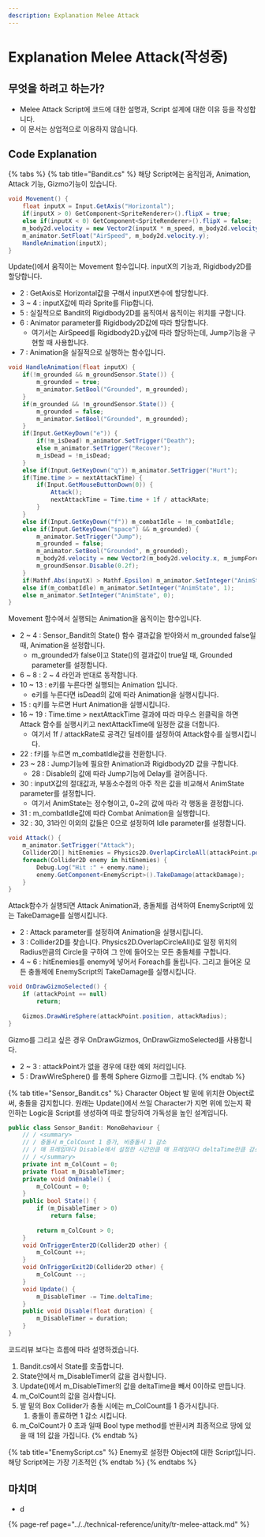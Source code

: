 ```yaml
---
description: Explanation Melee Attack
---
```


# Explanation Melee Attack\(작성중\)

## 무엇을 하려고 하는가?

* Melee Attack Script에 코드에 대한 설명과, Script 설계에 대한 이유 등을 작성합니다.
* 이 문서는 상업적으로 이용하지 않습니다.

## Code Explanation

{% tabs %}
{% tab title="Bandit.cs" %}
해당 Script에는 움직임과, Animation, Attack 기능, Gizmo기능이 있습니다.

```csharp
void Movement() {
    float inputX = Input.GetAxis("Horizontal");
    if(inputX > 0) GetComponent<SpriteRenderer>().flipX = true;
    else if(inputX < 0) GetComponent<SpriteRenderer>().flipX = false;
    m_body2d.velocity = new Vector2(inputX * m_speed, m_body2d.velocity.y);
    m_animator.SetFloat("AirSpeed", m_body2d.velocity.y);
    HandleAnimation(inputX);
}
```

 Update\(\)에서 움직이는 Movement 함수입니다. inputX의 기능과, Rigidbody2D를 할당합니다.

* 2 : GetAxis로 Horizontal값을 구해서 inputX변수에 할당합니다.
* 3 ~ 4 : inputX값에 따라 Sprite를 Flip합니다.
* 5 : 실질적으로 Bandit의 Rigidbody2D를 움직여서 움직이는 위치를 구합니다.
* 6 : Animator parameter를 Rigidbody2D값에 따라 할당합니다.
  * 여기서는 AirSpeed를 Rigidbody2D.y값에 따라 할당하는데, Jump기능을 구현할 때 사용합니다.
* 7 : Animation을 실질적으로 실행하는 함수입니다.

```csharp
void HandleAnimation(float inputX) {
    if(!m_grounded && m_groundSensor.State()) {
        m_grounded = true;
        m_animator.SetBool("Grounded", m_grounded);
    }
    if(m_grounded && !m_groundSensor.State()) {
        m_grounded = false;
        m_animator.SetBool("Grounded", m_grounded);
    }
    if(Input.GetKeyDown("e")) {
        if(!m_isDead) m_animator.SetTrigger("Death");
        else m_animator.SetTrigger("Recover");
        m_isDead = !m_isDead;
    }
    else if(Input.GetKeyDown("q")) m_animator.SetTrigger("Hurt");
    if(Time.time > = nextAttackTime) {
        if(Input.GetMouseButtonDown(0)) {
            Attack();
            nextAttackTime = Time.time + 1f / attackRate;
        }
    }
    else if(Input.GetKeyDown("f")) m_combatIdle = !m_combatIdle;
    else if(Input.GetKeyDown("space") && m_grounded) {
        m_animator.SetTrigger("Jump");
        m_grounded = false;
        m_animator.SetBool("Grounded", m_grounded);
        m_body2d.velocity = new Vector2(m_body2d.velocity.x, m_jumpForce);
        m_groundSensor.Disable(0.2f);
    }
    if(Mathf.Abs(inputX) > Mathf.Epsilon) m_animator.SetInteger("AnimState", 2);
    else if(m_combatIdle) m_animator.SetInteger("AnimState", 1);
    else m_animator.SetInteger("AnimState", 0);
}
```

Movement 함수에서 실행되는 Animation을 움직이는 함수입니다.

* 2 ~ 4 : Sensor\_Bandit의 State\(\) 함수 결과값을 받아와서 m\_grounded false일 때, Animation을 설정합니다.
  * m\_grounded가 false이고 State\(\)의 결과값이 true일 때, Grounded parameter를 설정합니다.
* 6 ~ 8 : 2 ~ 4 라인과 반대로 동작합니다.
* 10 ~ 13 : e키를 누른다면 실행되는 Animation 입니다.
  * e키를 누른다면 isDead의 값에 따라 Animation을 실행시킵니다.
* 15 : q키를 누르면 Hurt Animation을 실행시킵니다.
* 16 ~ 19 : Time.time &gt; nextAttackTime 결과에 따라 마우스 왼클릭을 하면 Attack 함수를 실행시키고 nextAttackTime에 일정한 값을 더합니다.
  * 여기서 1f / attackRate로 공격간 딜레이를 설정하여 Attack함수를 실행시킵니다.
* 22 : f키를 누르면 m\_combatIdle값을 전환합니다.
* 23 ~ 28 : Jump기능에 필요한 Animation과 Rigidbody2D 값을 구합니다.
  * 28 : Disable의 값에 따라 Jump기능에 Delay를 걸어줍니다.
* 30 : inputX값의 절대값과, 부동소수점의 아주 작은 값을 비교해서 AnimState parameter를 설정합니다.
  * 여기서 AnimState는 정수형이고, 0~2의 값에 따라 각 행동을 결정합니다.
* 31 : m\_combatIdle값에 따라 Combat Animation을 실행합니다.
* 32 : 30, 31라인 이외의 값들은 0으로 설정하여 Idle parameter를 설정합니다.

```csharp
void Attack() {
    m_animator.SetTrigger("Attack");
    Collider2D[] hitEnemies = Physics2D.OverlapCircleAll(attackPoint.position, attackRadius, enemyLayer);
    foreach(Collider2D enemy in hitEnemies) {
        Debug.Log("Hit :" + enemy.name);
        enemy.GetComponent<EnemyScript>().TakeDamage(attackDamage);
    }
}
```

 Attack함수가 실행되면 Attack Animation과, 충돌체를 검색하여 EnemyScript에 있는 TakeDamage를 실행시킵니다.

* 2 : Attack parameter를 설정하여 Animation을 실행시킵니다.
* 3 : Collider2D를 찾습니다. Physics2D.OverlapCircleAll\(\)로 일정 위치의 Radius만큼의 Circle을 구하여 그 안에 들어오는 모든 충돌체를 구합니다.
* 4 ~ 6 : hitEnemies를 enemy에 넣어서 Foreach를 돌립니다. 그리고 들어온 모든 충돌체에 EnemyScript의 TakeDamage를 실행시킵니다.

```csharp
void OnDrawGizmoSelected() {
    if (attackPoint == null) 
        return;
    
    Gizmos.DrawWireSphere(attackPoint.position, attackRadius);
}
```

Gizmo를 그리고 싶은 경우 OnDrawGizmos, OnDrawGizmoSelected를 사용합니다.

* 2 ~ 3 : attackPoint가 없을 경우에 대한 예외 처리입니다.
* 5 : DrawWireSphere\(\) 를 통해 Sphere Gizmo를 그립니다.
{% endtab %}

{% tab title="Sensor\_Bandit.cs" %}
Character Object 발 밑에 위치한 Object로써, 충돌을 감지합니다. 원래는 Update\(\)에서 쓰일 Character가 지면 위에 있는지 확인하는 Logic을 Script를 생성하여 따로 할당하여 가독성을 높인   설계입니다.

```csharp
public class Sensor_Bandit: MonoBehaviour {
    // / <summary>
    // / 충돌시 m_ColCount 1 증가, 비충돌시 1 감소
    // / 매 프레임마다 Disable에서 설정한 시간만큼 매 프레임마다 deltaTime만큼 감소 시켜서 State를 결정합니다.
    // / </summary>
    private int m_ColCount = 0;
    private float m_DisableTimer;
    private void OnEnable() {
        m_ColCount = 0;
    }
    public bool State() {
        if (m_DisableTimer > 0) 
            return false;
        
        return m_ColCount > 0;
    }
    void OnTriggerEnter2D(Collider2D other) {
        m_ColCount ++;
    }
    void OnTriggerExit2D(Collider2D other) {
        m_ColCount --;
    }
    void Update() {
        m_DisableTimer -= Time.deltaTime;
    }
    public void Disable(float duration) {
        m_DisableTimer = duration;
    }
}
```

코드리뷰 보다는 흐름에 따라 설명하겠습니다.

1. Bandit.cs에서 State를 호출합니다.
2. State안에서 m\_DisableTimer의 값을 검사합니다.
3. Update\(\)에서 m\_DisableTimer의 값을 deltaTime을 빼서 0이하로 만듭니다.
4. m\_ColCount의 값을 검사합니다.
5. 발 밑의 Box Collider가 충돌 시에는 m\_ColCount를 1 증가시킵니다.
   1. 충돌이 종료하면 1 감소 시킵니다.
6. m\_ColCount가 0 초과 일때 Bool type method를 반환시켜 최종적으로 땅에 있을 때 1의 값을 가집니다.
{% endtab %}

{% tab title="EnemyScript.cs" %}
Enemy로 설정한 Object에 대한 Script입니다. 해당 Script에는 가장 기초적인 
{% endtab %}
{% endtabs %}



## 마치며

* d

{% page-ref page="../../technical-reference/unity/tr-melee-attack.md" %}



